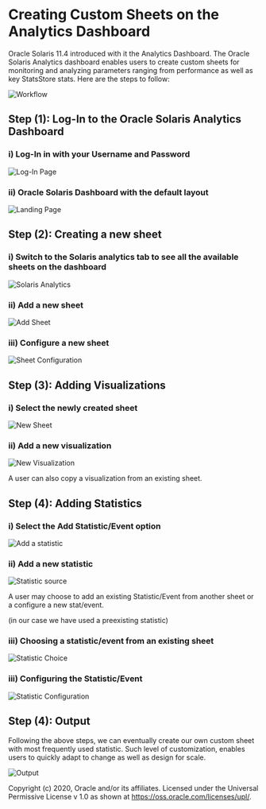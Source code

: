 # Creating Custom Sheets on the Analytics Dashboard

Oracle Solaris 11.4 introduced with it the Analytics Dashboard. The Oracle Solaris Analytics dashboard enables users to create custom sheets for monitoring and analyzing parameters ranging from performance as well as key StatsStore stats. Here are the steps to follow:

![Workflow](/Images/Creating_Sheets/workflow.png)

## Step (1): Log-In to the Oracle Solaris Analytics Dashboard

### i) Log-In in with your Username and Password

![Log-In Page](/Images/Creating_Sheets/solaris_webUI_login.png)

### ii) Oracle Solaris Dashboard with the default layout

![Landing Page](/ImagesCreating_Sheets/solaris_dashboard.png)



## Step (2): Creating a new sheet

### i) Switch to the Solaris analytics tab to see all the available sheets on the dashboard

![Solaris Analytics](/Images/Creating_Sheets/solaris_analytics_dropdown.png)

### ii) Add a new sheet

![Add Sheet](/Images/Creating_Sheets/add_new_sheet.png)

### iii) Configure a new sheet

![Sheet Configuration](/Images/Creating_Sheets/add_sheet.png)



## Step (3): Adding Visualizations

### i) Select the newly created sheet

![New Sheet](/Images/Creating_Sheets/configure_new_sheet.png)

### ii) Add a new visualization

![New Visualization](/Images/Creating_Sheets/add_visualization.png)

A user can also copy a visualization from an existing sheet.



## Step (4): Adding Statistics 

### i) Select the Add Statistic/Event option 

![Add a statistic](/Images/Creating_Sheets/add_statistic_dropdown.png)



### ii) Add a new statistic

![Statistic source](/Images/Creating_Sheets/add_statistic_choice.png)

A user may choose to add an existing Statistic/Event from another sheet or a configure a new stat/event.

(in our case we have used a preexisting statistic)



### iii) Choosing a statistic/event from an existing sheet

![Statistic Choice](/Images/Creating_Sheets/add_statistic_options.png)

### iii) Configuring the Statistic/Event

![Statistic Configuration](/Images/Creating_Sheets/statistic_checkout.png)



## Step (4): Output 

Following the above steps, we can eventually create our own custom sheet with most frequently used statistic. Such level of customization, enables users to quickly adapt to change as well as design for scale.

![Output](/Images/Creating_Sheets/new_sheet.png)





Copyright (c) 2020, Oracle and/or its affiliates.
 Licensed under the Universal Permissive License v 1.0 as shown at <https://oss.oracle.com/licenses/upl/>.
